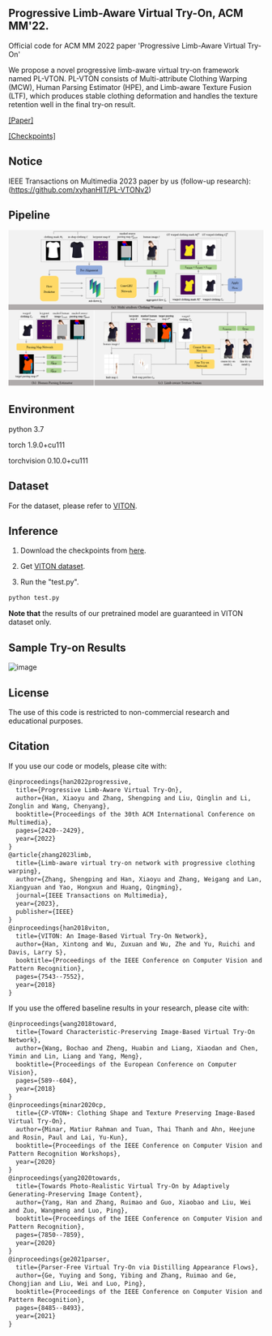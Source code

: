 ## Progressive Limb-Aware Virtual Try-On, ACM MM'22.
Official code for ACM MM 2022 paper 'Progressive Limb-Aware Virtual Try-On'

We propose a novel progressive limb-aware virtual try-on framework named PL-VTON. PL-VTON consists of Multi-attribute Clothing Warping (MCW), Human Parsing Estimator (HPE), and Limb-aware Texture Fusion (LTF), which produces stable clothing deformation and handles the texture retention well in the final try-on result.

[[Paper]](https://dl.acm.org/doi/10.1145/3503161.3547999)

[[Checkpoints]](https://drive.google.com/file/d/18KvqkWWbjI_GHkqF5HZes0RNB233DHPG/view?usp=share_link)

## Notice
IEEE Transactions on Multimedia 2023 paper by us (follow-up research): (https://github.com/xyhanHIT/PL-VTONv2)

## Pipeline
![image](https://github.com/xyhanHIT/PL-VTON/blob/master/images/pipeline.png)

## Environment
python 3.7

torch 1.9.0+cu111

torchvision 0.10.0+cu111

## Dataset
For the dataset, please refer to [VITON](https://github.com/xthan/VITON).

## Inference
1. Download the checkpoints from [here](https://drive.google.com/file/d/18KvqkWWbjI_GHkqF5HZes0RNB233DHPG/view?usp=share_link).

2. Get [VITON dataset](https://github.com/xthan/VITON).

3. Run the "test.py".
```bash
python test.py
```
**Note that** the results of our pretrained model are guaranteed in VITON dataset only.

## Sample Try-on Results
  
![image](https://github.com/xyhanHIT/PL-VTON/blob/master/images/experiment.png)

## License
The use of this code is restricted to non-commercial research and educational purposes.

## Citation
If you use our code or models, please cite with:
```
@inproceedings{han2022progressive,
  title={Progressive Limb-Aware Virtual Try-On},
  author={Han, Xiaoyu and Zhang, Shengping and Liu, Qinglin and Li, Zonglin and Wang, Chenyang},
  booktitle={Proceedings of the 30th ACM International Conference on Multimedia},
  pages={2420--2429},
  year={2022}
}
@article{zhang2023limb,
  title={Limb-aware virtual try-on network with progressive clothing warping},
  author={Zhang, Shengping and Han, Xiaoyu and Zhang, Weigang and Lan, Xiangyuan and Yao, Hongxun and Huang, Qingming},
  journal={IEEE Transactions on Multimedia},
  year={2023},
  publisher={IEEE}
}
@inproceedings{han2018viton,
  title={VITON: An Image-Based Virtual Try-On Network},
  author={Han, Xintong and Wu, Zuxuan and Wu, Zhe and Yu, Ruichi and Davis, Larry S},
  booktitle={Proceedings of the IEEE Conference on Computer Vision and Pattern Recognition},
  pages={7543--7552},
  year={2018}
}
```
If you use the offered baseline results in your research, please cite with:
```
@inproceedings{wang2018toward,
  title={Toward Characteristic-Preserving Image-Based Virtual Try-On Network},
  author={Wang, Bochao and Zheng, Huabin and Liang, Xiaodan and Chen, Yimin and Lin, Liang and Yang, Meng},
  booktitle={Proceedings of the European Conference on Computer Vision},
  pages={589--604},
  year={2018}
}
@inproceedings{minar2020cp,
  title={CP-VTON+: Clothing Shape and Texture Preserving Image-Based Virtual Try-On},
  author={Minar, Matiur Rahman and Tuan, Thai Thanh and Ahn, Heejune and Rosin, Paul and Lai, Yu-Kun},
  booktitle={Proceedings of the IEEE Conference on Computer Vision and Pattern Recognition Workshops},
  year={2020}
}
@inproceedings{yang2020towards,
  title={Towards Photo-Realistic Virtual Try-On by Adaptively Generating-Preserving Image Content},
  author={Yang, Han and Zhang, Ruimao and Guo, Xiaobao and Liu, Wei and Zuo, Wangmeng and Luo, Ping},
  booktitle={Proceedings of the IEEE Conference on Computer Vision and Pattern Recognition},
  pages={7850--7859},
  year={2020}
}
@inproceedings{ge2021parser,
  title={Parser-Free Virtual Try-On via Distilling Appearance Flows},
  author={Ge, Yuying and Song, Yibing and Zhang, Ruimao and Ge, Chongjian and Liu, Wei and Luo, Ping},
  booktitle={Proceedings of the IEEE Conference on Computer Vision and Pattern Recognition},
  pages={8485--8493},
  year={2021}
}
```
